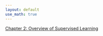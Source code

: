 ```yaml
---
layout: default
use_math: true
---
```


[Chapter 2: Overview of Supervised Learning](./chapter-02-supervised-learning)
